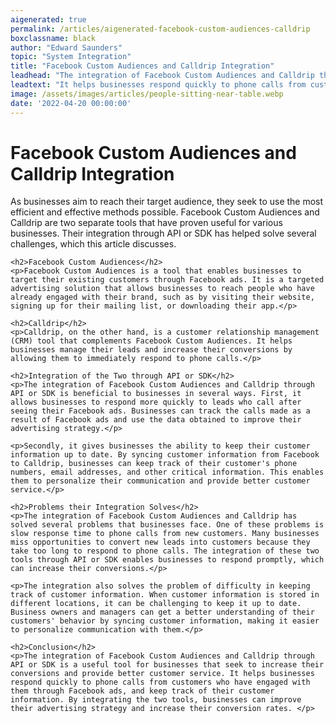 ```yaml
---
aigenerated: true
permalink: /articles/aigenerated-facebook-custom-audiences-calldrip
boxclassname: black
author: "Edward Saunders"
topic: "System Integration"
title: "Facebook Custom Audiences and Calldrip Integration"
leadhead: "The integration of Facebook Custom Audiences and Calldrip through API or SDK is a useful tool for businesses that seek to increase their conversions and provide better customer service"
leadtext: "It helps businesses respond quickly to phone calls from customers who have engaged with them through Facebook ads, and keep track of their customer information. By integrating the two tools, businesses can improve their advertising strategy and increase their conversion rates."
image: /assets/images/articles/people-sitting-near-table.webp
date: '2022-04-20 00:00:00'
---
```

<div class="arttext">    <h1>Facebook Custom Audiences and Calldrip Integration</h1>
    <p>As businesses aim to reach their target audience, they seek to use the most efficient and effective methods possible. Facebook Custom Audiences and Calldrip are two separate tools that have proven useful for various businesses. Their integration through API or SDK has helped solve several challenges, which this article discusses.</p>

    <h2>Facebook Custom Audiences</h2>
    <p>Facebook Custom Audiences is a tool that enables businesses to target their existing customers through Facebook ads. It is a targeted advertising solution that allows businesses to reach people who have already engaged with their brand, such as by visiting their website, signing up for their mailing list, or downloading their app.</p>

    <h2>Calldrip</h2>
    <p>Calldrip, on the other hand, is a customer relationship management (CRM) tool that complements Facebook Custom Audiences. It helps businesses manage their leads and increase their conversions by allowing them to immediately respond to phone calls.</p>

    <h2>Integration of the Two through API or SDK</h2>
    <p>The integration of Facebook Custom Audiences and Calldrip through API or SDK is beneficial to businesses in several ways. First, it allows businesses to respond more quickly to leads who call after seeing their Facebook ads. Businesses can track the calls made as a result of Facebook ads and use the data obtained to improve their advertising strategy.</p>

    <p>Secondly, it gives businesses the ability to keep their customer information up to date. By syncing customer information from Facebook to Calldrip, businesses can keep track of their customer's phone numbers, email addresses, and other critical information. This enables them to personalize their communication and provide better customer service.</p>

    <h2>Problems their Integration Solves</h2>
    <p>The integration of Facebook Custom Audiences and Calldrip has solved several problems that businesses face. One of these problems is slow response time to phone calls from new customers. Many businesses miss opportunities to convert new leads into customers because they take too long to respond to phone calls. The integration of these two tools through API or SDK enables businesses to respond promptly, which can increase their conversions.</p>

    <p>The integration also solves the problem of difficulty in keeping track of customer information. When customer information is stored in different locations, it can be challenging to keep it up to date. Business owners and managers can get a better understanding of their customers' behavior by syncing customer information, making it easier to personalize communication with them.</p>

    <h2>Conclusion</h2>
    <p>The integration of Facebook Custom Audiences and Calldrip through API or SDK is a useful tool for businesses that seek to increase their conversions and provide better customer service. It helps businesses respond quickly to phone calls from customers who have engaged with them through Facebook ads, and keep track of their customer information. By integrating the two tools, businesses can improve their advertising strategy and increase their conversion rates. </p>
</div>